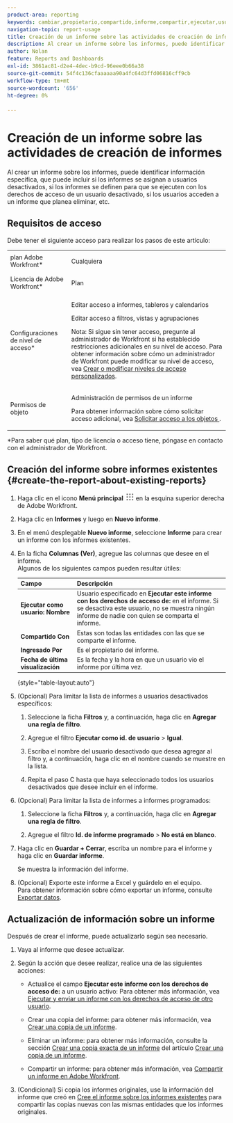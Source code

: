 ```yaml
---
product-area: reporting
keywords: cambiar,propietario,compartido,informe,compartir,ejecutar,usuario,acceso,derechos,introducido,último,visto,fecha,informes,actividades
navigation-topic: report-usage
title: Creación de un informe sobre las actividades de creación de informes
description: Al crear un informe sobre los informes, puede identificar información específica, que puede incluir si los informes se asignan a usuarios desactivados, si los informes se definen para que se ejecuten con los derechos de acceso de un usuario desactivado, si los usuarios acceden a un informe que planea eliminar, etc.
author: Nolan
feature: Reports and Dashboards
exl-id: 3861ac81-d2e4-4dec-b9cd-96eee0b66a38
source-git-commit: 54f4c136cfaaaaaa90a4fc64d3ffd06816cff9cb
workflow-type: tm+mt
source-wordcount: '656'
ht-degree: 0%

---
```


# Creación de un informe sobre las actividades de creación de informes

Al crear un informe sobre los informes, puede identificar información específica, que puede incluir si los informes se asignan a usuarios desactivados, si los informes se definen para que se ejecuten con los derechos de acceso de un usuario desactivado, si los usuarios acceden a un informe que planea eliminar, etc.

## Requisitos de acceso

Debe tener el siguiente acceso para realizar los pasos de este artículo:

<table style="table-layout:auto"> 
 <col> 
 <col> 
 <tbody> 
  <tr> 
   <td role="rowheader">plan Adobe Workfront*</td> 
   <td> <p>Cualquiera</p> </td> 
  </tr> 
  <tr> 
   <td role="rowheader">Licencia de Adobe Workfront*</td> 
   <td> <p>Plan </p> </td> 
  </tr> 
  <tr> 
   <td role="rowheader">Configuraciones de nivel de acceso*</td> 
   <td> <p>Editar acceso a informes, tableros y calendarios</p> <p>Editar acceso a filtros, vistas y agrupaciones</p> <p>Nota: Si sigue sin tener acceso, pregunte al administrador de Workfront si ha establecido restricciones adicionales en su nivel de acceso. Para obtener información sobre cómo un administrador de Workfront puede modificar su nivel de acceso, vea <a href="../../../administration-and-setup/add-users/configure-and-grant-access/create-modify-access-levels.md" class="MCXref xref">Crear o modificar niveles de acceso personalizados</a>.</p> </td> 
  </tr> 
  <tr> 
   <td role="rowheader">Permisos de objeto</td> 
   <td> <p>Administración de permisos de un informe</p> <p>Para obtener información sobre cómo solicitar acceso adicional, vea <a href="../../../workfront-basics/grant-and-request-access-to-objects/request-access.md" class="MCXref xref">Solicitar acceso a los objetos </a>.</p> </td> 
  </tr> 
 </tbody> 
</table>

&#42;Para saber qué plan, tipo de licencia o acceso tiene, póngase en contacto con el administrador de Workfront.

## Creación del informe sobre informes existentes {#create-the-report-about-existing-reports}

1. Haga clic en el icono **Menú principal** ![](assets/main-menu-icon.png) en la esquina superior derecha de Adobe Workfront.
1. Haga clic en **Informes** y luego en **Nuevo informe**.
1. En el menú desplegable **Nuevo informe**, seleccione **Informe** para crear un informe con los informes existentes.

1. En la ficha **Columnas (Ver)**, agregue las columnas que desee en el informe.\
   Algunos de los siguientes campos pueden resultar útiles:

   | Campo | Descripción |
   |---|---|
   | **Ejecutar como usuario: Nombre** | Usuario especificado en **Ejecutar este informe con los derechos de acceso de:** en el informe. Si se desactiva este usuario, no se muestra ningún informe de nadie con quien se comparta el informe. |
   | **Compartido Con** | Estas son todas las entidades con las que se comparte el informe. |
   | **Ingresado Por** | Es el propietario del informe. |
   | **Fecha de última visualización** | Es la fecha y la hora en que un usuario vio el informe por última vez. |

   {style="table-layout:auto"}

1. (Opcional) Para limitar la lista de informes a usuarios desactivados específicos:

   1. Seleccione la ficha **Filtros** y, a continuación, haga clic en **Agregar una regla de filtro**.

   1. Agregue el filtro **Ejecutar como id. de usuario** > **Igual**.

   1. Escriba el nombre del usuario desactivado que desea agregar al filtro y, a continuación, haga clic en el nombre cuando se muestre en la lista.
   1. Repita el paso C hasta que haya seleccionado todos los usuarios desactivados que desee incluir en el informe.

1. (Opcional) Para limitar la lista de informes a informes programados:

   1. Seleccione la ficha **Filtros** y, a continuación, haga clic en **Agregar una regla de filtro**.

   1. Agregue el filtro **Id. de informe programado** > **No está en blanco**.

1. Haga clic en **Guardar + Cerrar**, escriba un nombre para el informe y haga clic en **Guardar informe**.

   Se muestra la información del informe.

1. (Opcional) Exporte este informe a Excel y guárdelo en el equipo.\
   Para obtener información sobre cómo exportar un informe, consulte [Exportar datos](../../../reports-and-dashboards/reports/creating-and-managing-reports/export-data.md).

## Actualización de información sobre un informe

Después de crear el informe, puede actualizarlo según sea necesario.

1. Vaya al informe que desee actualizar.
1. Según la acción que desee realizar, realice una de las siguientes acciones:

   * Actualice el campo **Ejecutar este informe con los derechos de acceso de:** a un usuario activo: Para obtener más información, vea [Ejecutar y enviar un informe con los derechos de acceso de otro usuario](../../../reports-and-dashboards/reports/creating-and-managing-reports/run-deliver-report-access-rights-another-user.md).

   * Crear una copia del informe: para obtener más información, vea [Crear una copia de un informe](../../../reports-and-dashboards/reports/creating-and-managing-reports/create-copy-report.md).
   * Eliminar un informe: para obtener más información, consulte la sección [Crear una copia exacta de un informe](../../../reports-and-dashboards/reports/creating-and-managing-reports/create-copy-report.md#update2) del artículo [Crear una copia de un informe](../../../reports-and-dashboards/reports/creating-and-managing-reports/create-copy-report.md).

   * Compartir un informe: para obtener más información, vea [Compartir un informe en Adobe Workfront](../../../reports-and-dashboards/reports/creating-and-managing-reports/share-report.md).

1. (Condicional) Si copia los informes originales, use la información del informe que creó en [Cree el informe sobre los informes existentes](#create-the-report-about-existing-reports) para compartir las copias nuevas con las mismas entidades que los informes originales.
